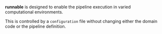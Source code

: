 **runnable** is designed to enable the pipeline execution in varied computational environments.

This is controlled by a ```configuration``` file without changing either the domain code or the pipeline definition.
